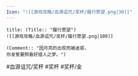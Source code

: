 ```yaml
---
Icon: "![[游戏攻略/血源诅咒/奖杯/履行愿望.png|30]]"
---
```

```ad-common-gold-trophy
title: (Title:: "履行愿望")
![[游戏攻略/血源诅咒/奖杯/履行愿望.png|100]]

(Comment:: "因月亮的出现而被迷惑，
你发誓要照看好猎人之梦。")
```

#血源诅咒/奖杯 #奖杯 #奖杯/金
